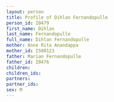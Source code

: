 ```yaml
---
layout: person
title: Profile of Dihlan Fernandopulle
person_id: I0479
first_name: Dihlan
last_name: Fernandopulle
full_name: Dihlan Fernandopulle
mother: Anne Rita Anandappa
mother_id: I500123
father: Marian Fernandopulle
father_id: I0476
children:
children_ids:
partners:
partner_ids:
sex: M
---
```


